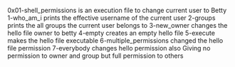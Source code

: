 0x01-shell_permissions is an execution file to change current user to Betty
1-who_am_i prints the effective username of the current user
2-groups prints the all groups the current user belongs to
3-new_owner changes the hello file owner to betty
4-empty creates an empty hello file
5-execute makes the hello file executable
6-multiple_permissions changed the hello file permission
7-everybody changes hello permission also
Giving no permission to owner and group but full permission to others
